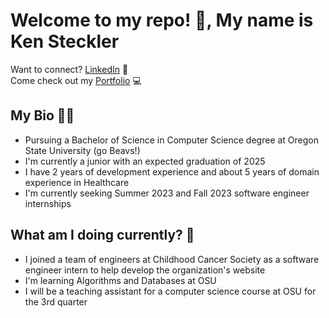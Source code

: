 # Welcome to my repo! 👋, My name is Ken Steckler
Want to connect? <a href="https://www.linkedin.com/in/ken-steckler/" target="_blank">LinkedIn</a> 🤝 <br />
Come check out my <a href="https://ken-steckler.netlify.app/" target="_blank">Portfolio</a> 💻

## My Bio 🧑🏻
<ul>
  <li> Pursuing a Bachelor of Science in Computer Science degree at Oregon State University (go Beavs!)
  <li> I'm currently a junior with an expected graduation of 2025
  <li> I have 2 years of development experience and about 5 years of domain experience in Healthcare
  <li> I'm currently seeking Summer 2023 and Fall 2023 software engineer internships
</ul>

## What am I doing currently? 🌱
<ul>
  <li> I joined a team of engineers at Childhood Cancer Society as a software engineer intern to help develop the organization's website
  <li> I'm learning Algorithms and Databases at OSU
  <li> I will be a teaching assistant for a computer science course at OSU for the 3rd quarter
</ul>
